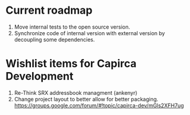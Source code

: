 # Current roadmap
1. Move internal tests to the open source version.
2. Synchronize code of internal version with external version by decoupling some dependencies.

# Wishlist items for Capirca Development
1. Re-Think SRX addressbook managment (ankenyr)
2. Change project layout to better allow for better packaging. https://groups.google.com/forum/#!topic/capirca-dev/mGls2XFH7ug